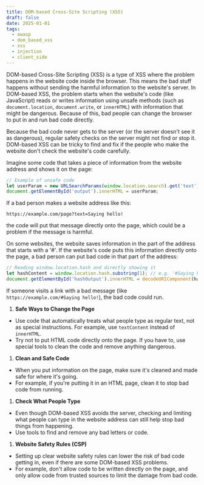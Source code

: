 ```yaml
---
title: DOM-based Cross-Site Scripting (XSS)
draft: false
date: 2025-01-01
tags:
  - owasp
  - dom_based_xss
  - xss
  - injection
  - client_side
---
```


DOM-based Cross-Site Scripting (XSS) is a type of XSS where the problem happens in the website code inside the browser. This means the bad stuff happens without sending the harmful information to the website's server. In DOM-based XSS, the problem starts when the website's code (like JavaScript) reads or writes information using unsafe methods (such as `document.location`, `document.write`, or `innerHTML`) with information that might be dangerous. Because of this, bad people can change the browser to put in and run bad code directly.

Because the bad code never gets to the server (or the server doesn't see it as dangerous), regular safety checks on the server might not find or stop it. DOM-based XSS can be tricky to find and fix if the people who make the website don't check the website's code carefully.

Imagine some code that takes a piece of information from the website address and shows it on the page:

```javascript
// Example of unsafe code
let userParam = new URLSearchParams(window.location.search).get('text');
document.getElementById('output').innerHTML = userParam;
```

If a bad person makes a website address like this:

`https://example.com/page?text=Saying hello!`

the code will put that message directly onto the page, which could be a problem if the message is harmful.

On some websites, the website saves information in the part of the address that starts with a '#'. If the website's code puts this information directly onto the page, a bad person can put bad code in that part of the address:

```javascript
// Reading window.location.hash and directly showing it
let hashContent = window.location.hash.substring(1); // e.g. '#Saying hello!'
document.getElementById('hashOutput').innerHTML = decodeURIComponent(hashContent);
```

If someone visits a link with a bad message (like `https://example.com/#Saying hello!`), the bad code could run.

1. **Safe Ways to Change the Page**
- Use code that automatically treats what people type as regular text, not as special instructions. For example, use `textContent` instead of `innerHTML`.
- Try not to put HTML code directly onto the page. If you have to, use special tools to clean the code and remove anything dangerous.
1. **Clean and Safe Code**
- When you put information on the page, make sure it's cleaned and made safe for where it's going.
- For example, if you're putting it in an HTML page, clean it to stop bad code from running.
1. **Check What People Type**
- Even though DOM-based XSS avoids the server, checking and limiting what people can type in the website address can still help stop bad things from happening.
- Use tools to find and remove any bad letters or code.
1. **Website Safety Rules (CSP)**
- Setting up clear website safety rules can lower the risk of bad code getting in, even if there are some DOM-based XSS problems.
- For example, don't allow code to be written directly on the page, and only allow code from trusted sources to limit the damage from bad code.
